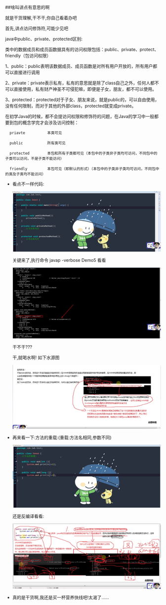 ##啥叫讲点有意思的啊

   就是干货理解,干不干,你自己看着办吧


   首先,讲点访问修饰符,可能少见吧

   java中public、private、protected区别:

   类中的数据成员和成员函数据具有的访问权限包括：public、private、protect、friendly（包访问权限）

 
   1、public：public表明该数据成员、成员函数是对所有用户开放的，所有用户都可以直接进行调用

   2、private：private表示私有，私有的意思就是除了class自己之外，任何人都不可以直接使用，私有财产神圣不可侵犯嘛，即便是子女，朋友，都不可以使用。

   3、protected：protected对于子女、朋友来说，就是public的，可以自由使用，没有任何限制，而对于其他的外部class，protected就变成private。

   在初学Java的时候，都不会提访问权限和修饰符的问题，在Java的学习中一般都要到包的概念学完才会涉及访问控制：

      priavte          本类可见

      public           所有类可见

      protected        本包和所有子类都可见（本包中的子类非子类均可访问，不同包中的子类可以访问，不是子类不能访问）

      friendly         本包可见（即默认的形式）（本包中的子类非子类均可访问，不同包中的类及子类均不能访问）

 

*  看点不一样代码:

    ![icon](img/15.jpg)

    
    关键来了,执行命令 javap -verbose Demo5 看看

    ![icon](img/16.jpg)

    干不干???

    干,就喝水啊! 如下水源图

    ![icon](img/17.jpg)


*  再来看一下:方法的重载:(重载:方法名相同,参数不同)
  
   ![icon](img/18.jpg)

   还是反编译看看:

   ![icon](img/19.jpg)
   


*   真的是干货啊,我还是买一杯营养快线吧!太渴了......
